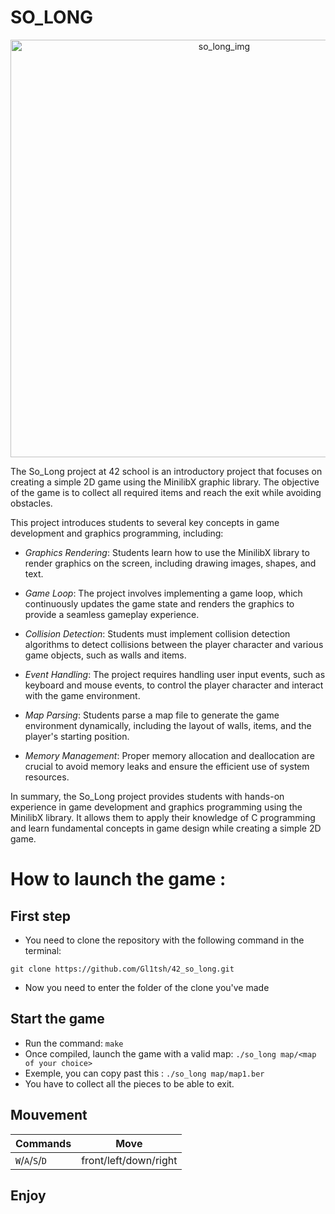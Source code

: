 # SO_LONG
<p align="center">
  <img width="668" alt="so_long_img" src="https://github.com/Gl1tsh/42_so_long/assets/69108289/71519126-8633-4144-aff3-bd73004331e0">
</p>


The So_Long project at 42 school is an introductory project that focuses on creating a simple 2D game using the MinilibX graphic library. The objective of the game is to collect all required items and reach the exit while avoiding obstacles.

This project introduces students to several key concepts in game development and graphics programming, including:

- *Graphics Rendering*: Students learn how to use the MinilibX library to render graphics on the screen, including drawing images, shapes, and text.

- *Game Loop*: The project involves implementing a game loop, which continuously updates the game state and renders the graphics to provide a seamless gameplay experience.

- *Collision Detection*: Students must implement collision detection algorithms to detect collisions between the player character and various game objects, such as walls and items.

- *Event Handling*: The project requires handling user input events, such as keyboard and mouse events, to control the player character and interact with the game environment.

- *Map Parsing*: Students parse a map file to generate the game environment dynamically, including the layout of walls, items, and the player's starting position.

- *Memory Management*: Proper memory allocation and deallocation are crucial to avoid memory leaks and ensure the efficient use of system resources.

In summary, the So_Long project provides students with hands-on experience in game development and graphics programming using the MinilibX library. It allows them to apply their knowledge of C programming and learn fundamental concepts in game design while creating a simple 2D game.

# How to launch the game :

## First step
- You need to clone the repository with the following command in the terminal: 

```git clone https://github.com/Gl1tsh/42_so_long.git```

- Now you need to enter the folder of the clone you've made

## Start the game

- Run the command: ```make```
- Once compiled, launch the game with a valid map: ```./so_long map/<map of your choice>```
- Exemple, you can copy past this : ```./so_long map/map1.ber```
- You have to collect all the pieces to be able to exit.

## Mouvement
| Commands                  | Move                            |
|---------------------------|---------------------------------|
| `W`/`A`/`S`/`D`           | front/left/down/right           |

## Enjoy
